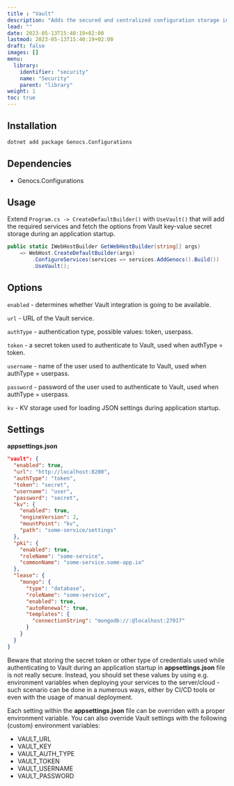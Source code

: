 ```yaml
---
title : "Vault"
description: "Adds the secured and centralized configuration storage integration using Vault."
lead: ""
date: 2023-05-13T15:40:19+02:00
lastmod: 2023-05-13T15:40:19+02:00
draft: false
images: []
menu:
  library:
    identifier: "security"
    name: "Security"
    parent: "library"
weight: 1
toc: true
---
```




## Installation

``` bash
dotnet add package Genocs.Configurations
```

## Dependencies

- Genocs.Configurations

## Usage

Extend `Program.cs -> CreateDefaultBuilder()` with `UseVault()` that will add the required services and fetch the options from Vault key-value secret storage during an application startup.

``` cs
public static IWebHostBuilder GetWebHostBuilder(string[] args)
    => WebHost.CreateDefaultBuilder(args)
        .ConfigureServices(services => services.AddGenocs().Build())
        .UseVault();
```

## Options

`enabled` - determines whether Vault integration is going to be available.

`url` - URL of the Vault service.

`authType` - authentication type, possible values: token, userpass.

`token` - a secret token used to authenticate to Vault, used when authType = token.

`username` - name of the user used to authenticate to Vault, used when authType = userpass.

`password` - password of the user used to authenticate to Vault, used when authType = userpass.

`kv` - KV storage used for loading JSON settings during application startup.


## Settings

**appsettings.json**

``` json
"vault": {
  "enabled": true,
  "url": "http://localhost:8200",
  "authType": "token",
  "token": "secret",
  "username": "user",
  "password": "secret",
  "kv": {
    "enabled": true,
    "engineVersion": 2,
    "mountPoint": "kv",
    "path": "some-service/settings"
  },
  "pki": {
    "enabled": true,
    "roleName": "some-service",
    "commonName": "some-service.some-app.io"
  },
  "lease": {
    "mongo": {
      "type": "database",
      "roleName": "some-service",
      "enabled": true,
      "autoRenewal": true,
      "templates": {
        "connectionString": "mongodb://:@localhost:27017"
      }
    }
  }
}
```

Beware that storing the secret token or other type of credentials used while authenticating to Vault during an application startup in **appsettings.json** file is not really secure. Instead, you should set these values by using e.g. environment variables when deploying your services to the server/cloud - such scenario can be done in a numerous ways, either by CI/CD tools or even with the usage of manual deployment.

Each setting within the **appsettings.json** file can be overriden with a proper environment variable. You can also override Vault settings with the following (custom) environment variables:

- VAULT_URL
- VAULT_KEY
- VAULT_AUTH_TYPE
- VAULT_TOKEN
- VAULT_USERNAME
- VAULT_PASSWORD